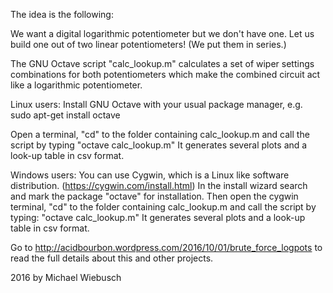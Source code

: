 The idea is the following:

We want a digital logarithmic potentiometer but we don't have one.
Let us build one out of two linear potentiometers! (We put them in series.)

The GNU Octave script "calc_lookup.m" calculates a set of wiper settings combinations
for both potentiometers which make the combined circuit act like a logarithmic potentiometer.

Linux users:
  Install GNU Octave with your usual package manager, e.g.
  sudo apt-get install octave
  
  Open a terminal, "cd" to the folder containing calc_lookup.m and call the script by typing
  "octave calc_lookup.m"
  It generates several plots and a look-up table in csv format.
  
Windows users:
  You can use Cygwin, which is a Linux like software distribution. (https://cygwin.com/install.html)
  In the install wizard search and mark the package "octave" for installation.
  Then open the cygwin terminal, "cd" to the folder containing calc_lookup.m and call the script
  by typing:
  "octave calc_lookup.m"
  It generates several plots and a look-up table in csv format.


Go to http://acidbourbon.wordpress.com/2016/10/01/brute_force_logpots
to read the full details about this and other projects.

2016 by Michael Wiebusch